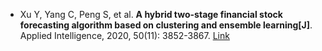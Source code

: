 * Xu Y, Yang C, Peng S, et al. <b>A hybrid two-stage financial stock forecasting algorithm based on clustering and ensemble learning[J]</b>. Applied Intelligence, 2020, 50(11): 3852-3867. [Link](https://link.springer.com/article/10.1007/s10489-020-01766-5)
